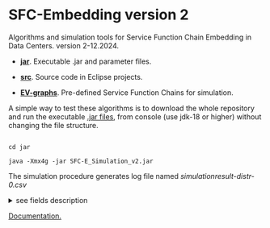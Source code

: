 # SFC-Embedding version 2

Algorithms and simulation tools for Service Function Chain Embedding in Data Centers. version 2-12.2024.

* **[jar](jar)**. Executable .jar and parameter files.

* **[src](src)**. Source code in Eclipse projects.

* **[EV-graphs](EVgraphs)**. Pre-defined Service Function Chains for simulation.

A simple way to test these algorithms is to download the whole repository and run the executable [.jar files](jar), 
from console (use jdk-18 or higher) without changing the file structure.

```shell

cd jar

java -Xmx4g -jar SFC-E_Simulation_v2.jar

```

The simulation procedure generates log file named *simulationresult-distr-0.csv*
<details>
<summary>see fields description</summary>

1.Request serial number

2.Hosted VNFs

3.Embedded Service Function Chains

4.Used bandwidth

5.Available bandwidth

6.Used cpu

7.Used servers; servers that host some VNF

8.Remaining cpu

9.Intra-rack traffic

10.Inter-rack traffic

11.Intra-server virtual traffic

12.Is last embedded rejected?

13.Acceptance ratio

14.Request revenue

15.Embedding cost

16.Cost/Revenue ratio

17.Used physical links; links with traffic

18.Size of VNF-graph

19.Remaining intra-rack bandwidth

20.Remaining outer-rack bandwidth

21.Request ID
</details>

[Documentation.](https://rodispantelis.github.io/SFC-Embedding/algorithms_v2/index.html)

